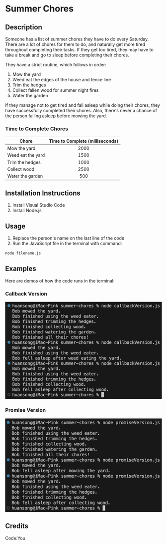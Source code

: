 # Summer Chores

## Description

Someone has a list of summer chores they have to do every Saturday. There are a lot of chores for them to do, and naturally get more tired throughout completing their tasks. If they get too tired, they may have to take a break and go to sleep before completing their chores.

They have a strict routine, which follows in order:

1. Mow the yard
2. Weed eat the edges of the house and fence line
3. Trim the hedges
4. Collect fallen wood for summer night fires
5. Water the garden

If they manage not to get tired and fall asleep while doing their chores, they have successfully completed their chores. Also, there's never a chance of the person falling asleep before mowing the yard.

### Time to Complete Chores

| Chore             | Time to Complete (milliseconds) |
|-------------------|:-------------------------------:|
| Mow the yard      | 2000                            |
| Weed eat the yard | 1500                            |
| Trim the hedges   | 1000                            |
| Collect wood      | 2500                            |
| Water the garden  | 500                             |

## Installation Instructions

1. Install Visual Studio Code
2. Install Node.js

## Usage

1. Replace the person's name on the last line of the code
2. Run the JavaScript file in the terminal with command: 
```bash
node filename.js
```

## Examples

Here are demos of how the code runs in the terminal:

### Callback Version

![Callback version terminal screenshot](screenshots/callbackVersion.png)

### Promise Version

![Promise version terminal screenshot](screenshots/promiseVersion.png)

## Credits

Code:You